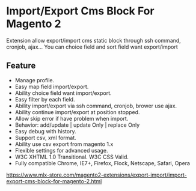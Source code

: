 # Import/Export Cms Block For Magento 2

Extension allow export/import cms static block through ssh command, cronjob, ajax... You can choice field and sort field want export/import

## Feature
- Manage profile.
- Easy map field import/export.
- Ability choice field want import/export.
- Easy filter by each field.
- Ability import/export via ssh command, cronjob, brower use ajax.
- Ability continue import/export at position stopped.
- Allow skip error if have problem when import.
- Behavior: add/update | update Only | replace Only
- Easy debug with history.
- Support csv, xml format.
- Ability use csv export from magento 1.x
- Flexible settings for advanced usage.
- W3C XHTML 1.0 Transitional. W3C CSS Valid.
- Fully compatible Chrome, IE7+, Firefox, Flock, Netscape, Safari, Opera

https://www.mlx-store.com/magento2-extensions/export-import/import-export-cms-block-for-magento-2.html
